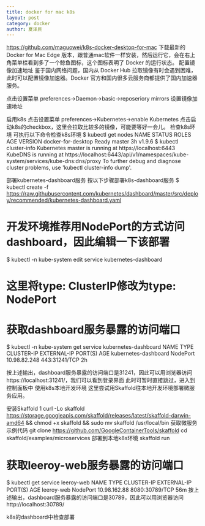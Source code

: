 ```yaml
---
title: docker for mac k8s
layout: post
category: docker
author: 夏泽民
---
```

https://github.com/maguowei/k8s-docker-desktop-for-mac
下载最新的Docker for Mac Edge 版本，跟普通mac软件一样安装，然后运行它，会在右上角菜单栏看到多了一个鲸鱼图标，这个图标表明了 Docker 的运行状态。
配置镜像加速地址
鉴于国内网络问题，国内从 Docker Hub 拉取镜像有时会遇到困难，此时可以配置镜像加速器。Docker 官方和国内很多云服务商都提供了国内加速器服务。

点击设置菜单
preferences->Daemon->basic->reposeriory mirrors	
设置镜像加速地址
<!-- more -->
启用k8s
点击设置菜单
preferences->Kubernetes->enable Kubernetes
点击启动k8s的checkbox，这里会拉取比较多的镜像，可能要等好一会儿。
检查k8s环境
可执行以下命令检查k8s环境
$ kubectl get nodes
NAME                 STATUS    ROLES     AGE       VERSION
docker-for-desktop   Ready     master    3h        v1.9.6
$ kubectl cluster-info
Kubernetes master is running at https://localhost:6443
KubeDNS is running at https://localhost:6443/api/v1/namespaces/kube-system/services/kube-dns:dns/proxy
To further debug and diagnose cluster problems, use 'kubectl cluster-info dump'.

部署kubernetes-dashboard服务
按以下步骤部署k8s-dashboard服务
$ kubectl create -f https://raw.githubusercontent.com/kubernetes/dashboard/master/src/deploy/recommended/kubernetes-dashboard.yaml
# 开发环境推荐用NodePort的方式访问dashboard，因此编辑一下该部署
$ kubectl -n kube-system edit service kubernetes-dashboard
# 这里将type: ClusterIP修改为type: NodePort
# 获取dashboard服务暴露的访问端口
$ kubectl -n kube-system get service kubernetes-dashboard
NAME                   TYPE       CLUSTER-IP     EXTERNAL-IP   PORT(S)         AGE
kubernetes-dashboard   NodePort   10.98.82.248   <none>        443:31241/TCP   2h

按上述输出，dashboard服务暴露的访问端口是31241，因此可以用浏览器访问https://localhost:31241/，我们可以看到登录界面
此时可暂时直接跳过，进入到控制面板中
使用k8s本地开发环境
这里尝试用Skaffold往本地开发环境部署微服务应用。

安装Skaffold
1
curl -Lo skaffold https://storage.googleapis.com/skaffold/releases/latest/skaffold-darwin-amd64 && chmod +x skaffold && sudo mv skaffold /usr/local/bin
获取微服务示例代码
git clone https://github.com/GoogleContainerTools/skaffold
cd skaffold/examples/microservices
部署到本地k8s环境
skaffold run
# 获取leeroy-web服务暴露的访问端口
$ kubectl get service leeroy-web
NAME         TYPE       CLUSTER-IP     EXTERNAL-IP   PORT(S)          AGE
leeroy-web   NodePort   10.98.162.88   <none>        8080:30789/TCP   56m
按上述输出，dashboard服务暴露的访问端口是30789，因此可以用浏览器访问http://localhost:30789/

k8s的dashboard中检查部署

